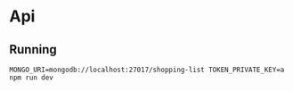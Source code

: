 # Api

## Running

`MONGO_URI=mongodb://localhost:27017/shopping-list TOKEN_PRIVATE_KEY=a  npm run dev`
